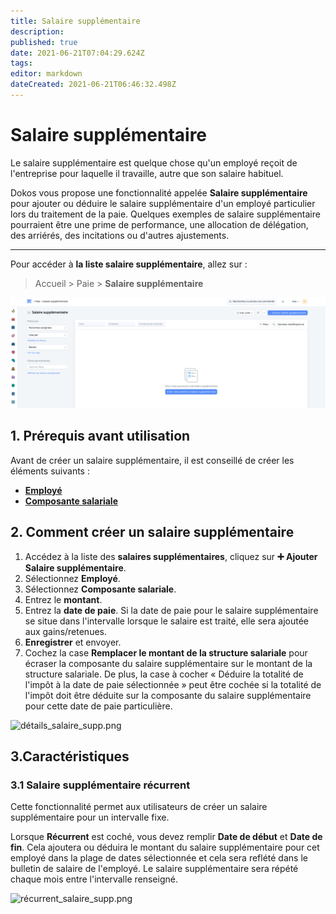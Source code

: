 ```yaml
---
title: Salaire supplémentaire
description: 
published: true
date: 2021-06-21T07:04:29.624Z
tags: 
editor: markdown
dateCreated: 2021-06-21T06:46:32.498Z
---
```


# Salaire supplémentaire

Le salaire supplémentaire est quelque chose qu'un employé reçoit de l'entreprise pour laquelle il travaille, autre que son salaire habituel.

Dokos vous propose une fonctionnalité appelée **Salaire supplémentaire** pour ajouter ou déduire le salaire supplémentaire d'un employé particulier lors du traitement de la paie. Quelques exemples de salaire supplémentaire pourraient être une prime de performance, une allocation de délégation, des arriérés, des incitations ou d'autres ajustements.

---

Pour accéder à **la liste salaire supplémentaire**, allez sur :

> Accueil > Paie > **Salaire supplémentaire**

![liste_salaire_supp.png](/content/payroll/additional-salary/liste_salaire_supp.png)

## 1. Prérequis avant utilisation

Avant de créer un salaire supplémentaire, il est conseillé de créer les éléments suivants :

- **[Employé](/dokos/hrms/cycle-de-vie/employee)**
- **[Composante salariale](/dokos/hrms/paie/salary-component)**

## 2. Comment créer un salaire supplémentaire

1. Accédez à la liste des **salaires supplémentaires**, cliquez sur **:heavy_plus_sign: Ajouter Salaire supplémentaire**.
2. Sélectionnez **Employé**.
3. Sélectionnez **Composante salariale**.
4. Entrez le **montant**.
5. Entrez la **date de paie**. Si la date de paie pour le salaire supplémentaire se situe dans l'intervalle lorsque le salaire est traité, elle sera ajoutée aux gains/retenues.
6. **Enregistrer** et envoyer.
7. Cochez la case **Remplacer le montant de la structure salariale** pour écraser la composante du salaire supplémentaire sur le montant de la structure salariale. De plus, la case à cocher « Déduire la totalité de l'impôt à la date de paie sélectionnée » peut être cochée si la totalité de l'impôt doit être déduite sur la composante du salaire supplémentaire pour cette date de paie particulière.

![détails_salaire_supp.png](/content/payroll/additional-salary/détails_salaire_supp.png)

## 3.Caractéristiques

### 3.1 Salaire supplémentaire récurrent

Cette fonctionnalité permet aux utilisateurs de créer un salaire supplémentaire pour un intervalle fixe. 

Lorsque **Récurrent** est coché, vous devez remplir **Date de début** et **Date de fin**. Cela ajoutera ou déduira le montant du salaire supplémentaire pour cet employé dans la plage de dates sélectionnée et cela sera reflété dans le bulletin de salaire de l'employé. Le salaire supplémentaire sera répété chaque mois entre l'intervalle renseigné.

![récurrent_salaire_supp.png](/content/payroll/additional-salary/récurrent_salaire_supp.png)

